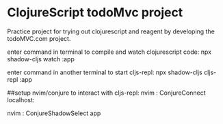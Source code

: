 # ClojureScript todoMvc project 

Practice project for trying out clojurescript and reagent by 
developing the todoMVC.com project.

enter command in terminal to compile and watch clojurescript code:
npx shadow-cljs watch :app

enter command in another terminal to start cljs-repl:
npx shadow-cljs cljs-repl :app

##setup nvim/conjure to interact with cljs-repl:
nvim : <enter the command below>
ConjureConnect localhost:<nREPL port started by shadow-cljs>

nvim : <enter the command below>
ConjureShadowSelect app
